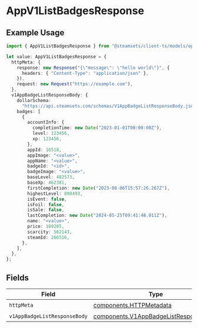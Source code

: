 # AppV1ListBadgesResponse

## Example Usage

```typescript
import { AppV1ListBadgesResponse } from "@steamsets/client-ts/models/operations";

let value: AppV1ListBadgesResponse = {
  httpMeta: {
    response: new Response("{\"message\": \"hello world\"}", {
      headers: { "Content-Type": "application/json" },
    }),
    request: new Request("https://example.com"),
  },
  v1AppBadgeListResponseBody: {
    dollarSchema:
      "https://api.steamsets.com/schemas/V1AppBadgeListResponseBody.json",
    badges: [
      {
        accountInfo: {
          completionTime: new Date("2023-01-01T00:00:00Z"),
          level: 123456,
          xp: 123456,
        },
        appId: 16518,
        appImage: "<value>",
        appName: "<value>",
        badgeId: "<id>",
        badgeImage: "<value>",
        baseLevel: 482573,
        baseXp: 462381,
        firstCompletion: new Date("2023-08-06T15:57:26.267Z"),
        highestLevel: 898493,
        isEvent: false,
        isFoil: false,
        isSale: false,
        lastCompletion: new Date("2024-05-25T09:41:48.011Z"),
        name: "<value>",
        price: 189285,
        scarcity: 562143,
        steamId: 266516,
      },
    ],
  },
};
```

## Fields

| Field                                                                                          | Type                                                                                           | Required                                                                                       | Description                                                                                    |
| ---------------------------------------------------------------------------------------------- | ---------------------------------------------------------------------------------------------- | ---------------------------------------------------------------------------------------------- | ---------------------------------------------------------------------------------------------- |
| `httpMeta`                                                                                     | [components.HTTPMetadata](../../models/components/httpmetadata.md)                             | :heavy_check_mark:                                                                             | N/A                                                                                            |
| `v1AppBadgeListResponseBody`                                                                   | [components.V1AppBadgeListResponseBody](../../models/components/v1appbadgelistresponsebody.md) | :heavy_minus_sign:                                                                             | OK                                                                                             |